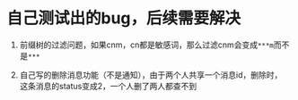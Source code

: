 # 自己测试出的bug，后续需要解决

1. 前缀树的过滤问题，如果cnm，cn都是敏感词，那么过滤cnm会变成`***m`而不是`***`

2. 自己写的删除消息功能（不是通知），由于两个人共享一个消息id，删除时，这条消息的status变成2，一个人删了两人都查不到